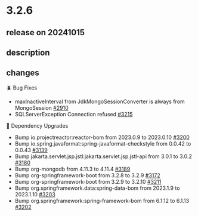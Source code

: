 # 3.2.6

## release on 20241015

## description

## changes

🪲 Bug Fixes

* maxInactiveInterval from JdkMongoSessionConverter is always from MongoSession <a href="https://github.com/spring-projects/spring-session/issues/2910" data-hovercard-type="issue" data-hovercard-url="/spring-projects/spring-session/issues/2910/hovercard">#2910</a>
* SQLServerException Connection refused <a href="https://github.com/spring-projects/spring-session/issues/3215" data-hovercard-type="issue" data-hovercard-url="/spring-projects/spring-session/issues/3215/hovercard">#3215</a>

🔨 Dependency Upgrades

* Bump io.projectreactor:reactor-bom from 2023.0.9 to 2023.0.10 <a href="https://github.com/spring-projects/spring-session/pull/3200" data-hovercard-type="pull_request" data-hovercard-url="/spring-projects/spring-session/pull/3200/hovercard">#3200</a>
* Bump io.spring.javaformat:spring-javaformat-checkstyle from 0.0.42 to 0.0.43 <a href="https://github.com/spring-projects/spring-session/pull/3139" data-hovercard-type="pull_request" data-hovercard-url="/spring-projects/spring-session/pull/3139/hovercard">#3139</a>
* Bump jakarta.servlet.jsp.jstl:jakarta.servlet.jsp.jstl-api from 3.0.1 to 3.0.2 <a href="https://github.com/spring-projects/spring-session/pull/3180" data-hovercard-type="pull_request" data-hovercard-url="/spring-projects/spring-session/pull/3180/hovercard">#3180</a>
* Bump org-mongodb from 4.11.3 to 4.11.4 <a href="https://github.com/spring-projects/spring-session/pull/3189" data-hovercard-type="pull_request" data-hovercard-url="/spring-projects/spring-session/pull/3189/hovercard">#3189</a>
* Bump org-springframework-boot from 3.2.8 to 3.2.9 <a href="https://github.com/spring-projects/spring-session/pull/3172" data-hovercard-type="pull_request" data-hovercard-url="/spring-projects/spring-session/pull/3172/hovercard">#3172</a>
* Bump org-springframework-boot from 3.2.9 to 3.2.10 <a href="https://github.com/spring-projects/spring-session/pull/3211" data-hovercard-type="pull_request" data-hovercard-url="/spring-projects/spring-session/pull/3211/hovercard">#3211</a>
* Bump org.springframework.data:spring-data-bom from 2023.1.9 to 2023.1.10 <a href="https://github.com/spring-projects/spring-session/pull/3203" data-hovercard-type="pull_request" data-hovercard-url="/spring-projects/spring-session/pull/3203/hovercard">#3203</a>
* Bump org.springframework:spring-framework-bom from 6.1.12 to 6.1.13 <a href="https://github.com/spring-projects/spring-session/pull/3202" data-hovercard-type="pull_request" data-hovercard-url="/spring-projects/spring-session/pull/3202/hovercard">#3202</a>

